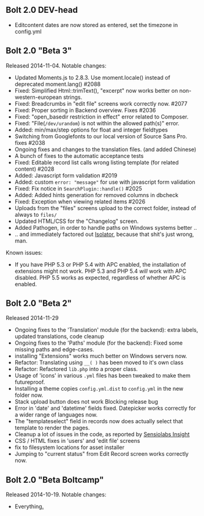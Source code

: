 Bolt 2.0 DEV-head
-----------------

- Editcontent dates are now stored as entered, set the timezone in config.yml

Bolt 2.0 "Beta 3" 
-----------------

Released 2014-11-04. Notable changes: 

- Updated Moments.js to 2.8.3. Use moment.locale() instead of deprecated moment.lang() #2088
- Fixed: Simplified Html::trimText(), "excerpt" now works better on non-western-european strings. 
- Fixed: Breadcrumbs in "edit file" screens work correctly now. #2077
- Fixed: Proper sorting in Backend overview. Fixes #2036
- Fixed: "open_basedir restriction in effect" error related to Composer.
- Fixed: "File(`/dev/urandom`) is not within the allowed path(s)" error. 
- Added: min/max/step options for float and integer fieldtypes
- Switching from Googlefonts to our local version of Source Sans Pro. fixes #2038
- Ongoing fixes and changes to the translation files. (and added Chinese)
- A bunch of fixes to the automatic acceptance tests
- Fixed: Editable record list calls wrong listing template (for related content) #2028
- Added: Javascript form validation #2019
- Added: custom `error: "message"` for use with javascript form validation
- Fixed: Fix notice in `SearchPlugin::handle()` #2025
- Added: Added hints generation for removed columns in dbcheck 
- Fixed: Exception when viewing related items #2026
- Uploads from the "files" screens upload to the correct folder, instead of always to `files/`
- Updated HTML/CSS for the "Changelog" screen.
- Added Pathogen, in order to handle paths on Windows systems better ..
- .. and immediately factored out [Isolator](https://github.com/IcecaveStudios/isolator), because that shit's just wrong, man. 

Known issues: 

- If you have PHP 5.3 or PHP 5.4 with APC enabled, the installation of extensions might not work. PHP 5.3 and PHP 5.4 _will_ work with APC disabled. PHP 5.5 works as expected, regardless of whether APC is enabled. 

Bolt 2.0 "Beta 2" 
-----------------

Released 2014-11-29

- Ongoing fixes to the 'Translation' module (for the backend): extra labels, updated translations, code cleanup
- Ongoing fixes to the 'Paths' module (for the backend): Fixed some missing paths and edge-cases.
- installing "Extensions" works much better on Windows servers now.
- Refactor: Translating using `__( )` has been moved to it's own class
- Refactor: Refactored `lib.php` into a proper class.
- Usage of 'icons' in various `.yml` files has been tweaked to make them futureproof. 
- Installing a theme copies `config.yml.dist` to `config.yml` in the new folder now.
- Stack upload button does not work  Blocking release bug
- Error in 'date' and 'datetime' fields fixed. Datepicker works correctly for a wider range of languages now.
- The "templateselect" field in records now does actually select that template to render the pages. 
- Cleanup a lot of issues in the code, as reported by [Sensiolabs Insight](https://insight.sensiolabs.com/projects/4d1713e3-be44-4c2e-ad92-35f65eee6bd5)
- CSS / HTML fixes in 'users' and 'edit file' screens
- fix to filesystem locations for asset installer  
- Jumping to "current status" from Edit Record screen works correctly now.

Bolt 2.0 "Beta Boltcamp" 
------------------------

Released 2014-10-19. Notable changes: 

- Everything[.](http://sandvoxxcheap.com/wp-content/uploads/2014/07/ZPWb7iM.gif) 
